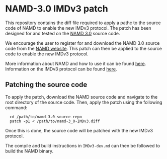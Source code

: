 # NAMD-3.0 IMDv3 patch

This repository contains the diff file required to apply a pathc to the source code of NAMD to enable the new IMDv3 protocol. The patch has been designed for and tested on the [NAMD 3.0](https://www.ks.uiuc.edu/Research/namd/3.0/announce.html) source code.

We encourage the user to register for and download the NAMD 3.0 source code from the [NAMD website](https://www.ks.uiuc.edu/Development/Download/download.cgi?UserID=&AccessCode=&ArchiveID=1712). This patch can then be applied to the source code to enable the new IMDv3 protocol.

More information about NAMD and how to use it can be found [here](https://www.ks.uiuc.edu/Research/namd/). Information on the IMDv3 protocol can be found [here](https://imdclient.readthedocs.io/en/latest/protocol_v3.html).

## Patching the source code

To apply the patch, download the NAMD source code and navigate to the root directory of the source code. Then, apply the patch using the following command:

```
  cd /path/to/namd-3.0-source-repo
  patch -p1 < /path/to/namd-3_0-IMDv3.diff
```

Once this is done, the source code will be patched with the new IMDv3 protocol.

The compile and build instructions in `IMDv3-dev.md` can then be followed to build the NAMD binary.